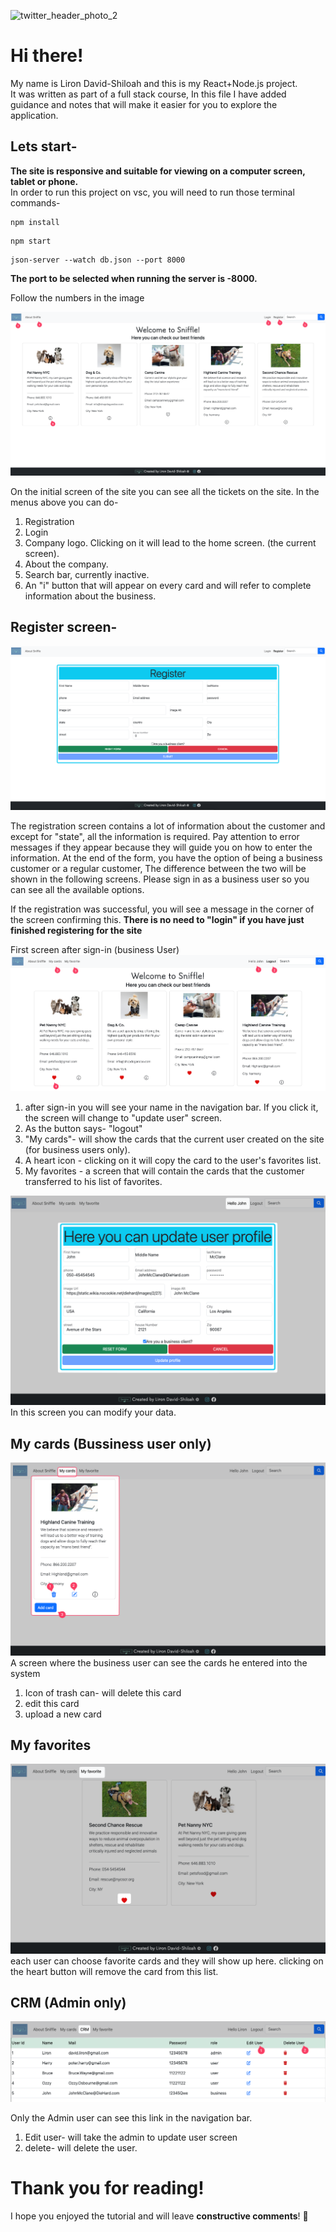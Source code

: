 
![twitter_header_photo_2](https://github.com/LironDs/sniffle/assets/87420425/b228c122-5828-4d7a-b504-dc68f46af66b)

# Hi there!

My name is Liron David-Shiloah and this is my React+Node.js project.<br>
It was written as part of a full stack course,
In this file I have added guidance and notes that will make it easier for you to explore the application.
## Lets start-

**The site is responsive and suitable for viewing on a computer screen, tablet or phone.**<br>
In order to run this project on vsc, you will need to run those terminal commands-

```
npm install
```
```
npm start
```
```
json-server --watch db.json --port 8000
```
**The port to be selected when running the server is -8000.**

Follow the numbers in the image 

![Initial screen-Before sign in](<sniffle-client/public/images/Home-not signInYet.png>)

On the initial screen of the site you can see all the tickets on the site.
In the menus above you can do-
1. Registration
2. Login
3. Company logo. Clicking on it will lead to the home screen. (the current screen).
4. About the company.
5. Search bar, currently inactive.
6. An "i" button that will appear on every card and will refer to complete information about the business.

## Register screen-
![Register screen](sniffle-client/public/images/register.png)


The registration screen contains a lot of information about the customer and except for "state", all the information is required.
Pay attention to error messages if they appear because they will guide you on how to enter the information.
At the end of the form, you have the option of being a business customer or a regular customer,
The difference between the two will be shown in the following screens.
Please sign in as a business user so you can see all the available options.

If the registration was successful, you will see a message in the corner of the screen confirming this. 
**There is no need to "login" if you have just finished registering for the site**


First screen after sign-in (business User)
![Business user first screen](sniffle-client/public/images/businessUser.png)

1. after sign-in you will see your name in the navigation bar. If you click it, the screen will change to "update user" screen.
2. As the button says- "logout"
3. "My cards"- will show the cards that the current user created on the site (for business users only).
4. A heart icon - clicking on it will copy the card to the user's favorites list.
5. My favorites - a screen that will contain the cards that the customer transferred to his list of favorites.

![User update](sniffle-client/public/images/updateUser.png)
 In this screen you can modify your data.

## My cards (Bussiness user only)
 ![user cards](sniffle-client/public/images/myCards.png)
 A screen where the business user can see the cards he entered into the system
 
1. Icon of trash can- will delete this card
2. edit this card
3. upload a new card



## My favorites

![My favorites](sniffle-client/public/images/myFav.png)
each user can choose favorite cards and they will show up here.
clicking on the heart button will remove the card from this list.



## CRM (Admin only)
![CRM](sniffle-client/public/images/crm.png)

Only the Admin user can see this link in the navigation bar.
1. Edit user- will take the admin to update user screen
2. delete- will delete the user.



# Thank you for reading! <br>
I hope you enjoyed the tutorial and will leave **constructive comments**! 🙂

